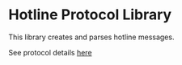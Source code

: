 # Hotline Protocol Library

This library creates and parses hotline messages.

See protocol details [here](../docs/protocol.md)